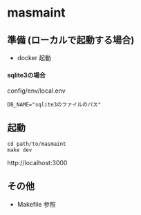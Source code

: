 # masmaint
## 準備 (ローカルで起動する場合)
* docker 起動

#### sqlite3の場合
config/env/local.env
```
DB_NAME="sqlite3のファイルのパス"
```
## 起動
```
cd path/to/masmaint
make dev
```
http://localhost:3000

## その他
* Makefile 参照
